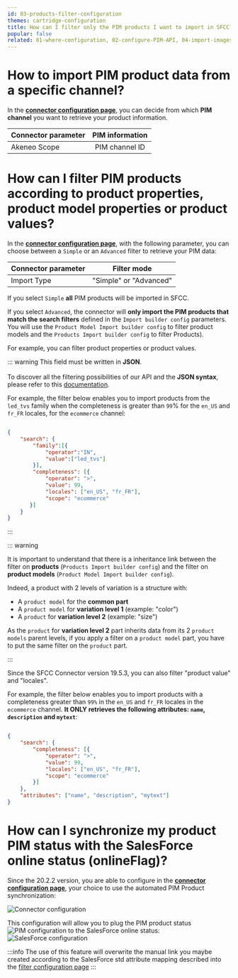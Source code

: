 ```yaml
---
id: 03-products-filter-configuration
themes: cartridge-configuration
title: How can I filter only the PIM products I want to import in SFCC?
popular: false
related: 01-where-configuration, 02-configure-PIM-API, 04-import-images-configuration, 05-mapping-configuration, 06-categories-configuration, 07-multi-storefront-configuration, 08-reference-entities
---
```


# How to import PIM product data from a specific channel?

In the [**connector configuration page**](01-where-configuration.html), you can decide from which **PIM channel** you want to retrieve your product information.

| Connector parameter   | PIM information  |
| :---------------------| :--------------: |
| Akeneo Scope          |  PIM channel ID  |

# How can I filter PIM products according to product properties, product model properties or product values?

In the [**connector configuration page**](01-where-configuration.html), with the following parameter, you can choose between a `Simple` or an `Advanced` filter to retrieve your PIM data:

| Connector parameter   | Filter mode      |
| :---------------------| :------------------: |
| Import Type           |  "Simple" or "Advanced"  |

If you select `Simple` **all** PIM products will be imported in SFCC.

If you select `Advanced`, the connector will **only import the PIM products that match the search filters** defined in the `Import builder config` parameters. You will use the `Product Model Import builder config` to filter product models and the `Products Import builder config` to filter Products).

For example, you can filter product properties or product values.

::: warning
This field must be written in **JSON**.<br>
<br>
To discover all the filtering possibilities of our API and the **JSON syntax**, please refer to this [documentation](https://api.akeneo.com/documentation/filter.html).
<br>


For example, the filter below enables you to import products from the `led_tvs` family when the completeness is greater than `99`% for the `en_US` and `fr_FR` locales, for the `ecommerce` channel:

```json

{
    "search": {
        "family":[{
            "operator":"IN",
            "value":["led_tvs"]
        }],
        "completeness": [{
            "operator": ">",
            "value": 99,
            "locales": ["en_US", "fr_FR"],
            "scope": "ecommerce"
       }]
    }
}
```
:::

::: warning

It is important to understand that there is a inheritance link between the filter on **products** (`Products Import builder config`) and the filter on **product models** (`Product Model Import builder config`).  

Indeed, a product with 2 levels of variation is a structure with:
* A `product model` for the **common part**
* A `product model` for **variation level 1** (example: "color")
* A `product` for **variation level 2** (example: "size")

As the `product` for **variation level 2** part inherits data from its 2 `product models` parent levels, if you apply a filter on a `product model` part, you have to put the same filter on the `product` part.

:::


Since the SFCC Connector version 19.5.3, you can also filter "product value" and "locales".

For example, the filter below enables you to import products with a completeness greater than `99%` in the `en_US` and `fr_FR` locales in the `ecommerce` channel. **It ONLY retrieves the following attributes: `name`, `description` and `mytext`**:

```json

{
    "search": {
        "completeness": [{
            "operator": ">",
            "value": 99,
            "locales": ["en_US", "fr_FR"],
            "scope": "ecommerce"
        }]
    },
    "attributes": ["name", "description", "mytext"]
}
```

# How can I synchronize my product PIM status with the SalesForce online status (onlineFlag)?

Since the 20.2.2 version, you are able to configure in the [**connector configuration page**](01-where-configuration.html), your choice to use the automated PIM Product synchronization:

![Connector configuration](../img/sfcc-cartridge-PIM-status-synchro.png)

This configuration will allow you to plug the PIM product status
![PIM configuration](../img/sfcc-cartridge-PIM-status-set.png)
to the SalesForce online status:
![SalesForce configuration](../img/sfcc-cartridge-sf-onlineStatus.png)

:::info
The use of this feature will overwrite the manual link you maybe created according to the SalesForce std attribute mapping described into the [filter configuration page](05-mapping-configuration.html)
:::
